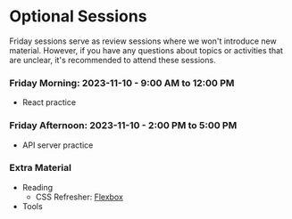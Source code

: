 # Optional Sessions

Friday sessions serve as review sessions where we won't introduce new material. However, if you have any questions about topics or activities that are unclear, it's recommended to attend these sessions.

### Friday Morning: 2023-11-10 - 9:00 AM to 12:00 PM

- React practice
<!-- 
- React Course - Scrimba
  - [Video](https://www.youtube.com/watch?v=bMknfKXIFA8)
  - [Source](https://scrimba.com/learn/learnreact)
- Font Awesome
  - [Introduction](https://www.w3schools.com/icons/fontawesome_icons_intro.asp)
  - [FA-YouTube channel](https://blog.fontawesome.com/font-awesome-tutorials/)
  - public/
  - index.html: font-awesome link
- favicon
- rel="noreferrer"
  - [What rel=noreferrer noopener Mean and How it Affects SEO](https://www.reliablesoft.net/noreferrer-noopener/) 

-->


### Friday Afternoon: 2023-11-10 - 2:00 PM to 5:00 PM

- API server practice


### Extra Material

- Reading
  - CSS Refresher: [Flexbox](https://internetingishard.netlify.app/html-and-css/flexbox/)
- Tools





<!-- Links -->
